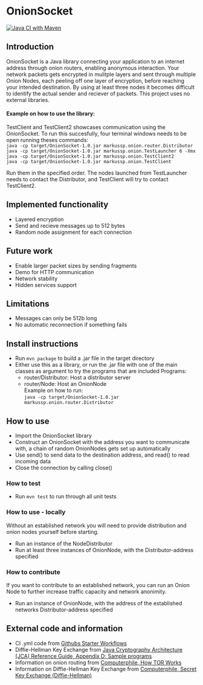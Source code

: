 # OnionSocket

[![Java CI with Maven](https://github.com/markuSolli/OnionSocket/actions/workflows/main.yml/badge.svg)](https://github.com/markuSolli/OnionSocket/actions/workflows/main.yml)

## Introduction
OnionSocket is a Java library connecting your application to an internet address through onion routers, enabling anonymous interaction. Your network packets gets encrypted in mulitple layers and sent through multiple Onion Nodes, each peeling off one layer of encryption, before reaching your intended destination. By using at least three nodes it becomes difficult to identify the actual sender and reciever of packets.
This project uses no external libraries.  
  
#### Example on how to use the library:
TestClient and TestClient2 showcases communication using the OnionSocket. To run this succesfully, four terminal windows needs to be open running theses commands:  
```java -cp target/OnionSocket-1.0.jar markussp.onion.router.Distributor```  
```java -cp target/OnionSocket-1.0.jar markussp.onion.TestLauncher 6 -Xmx```  
```java -cp target/OnionSocket-1.0.jar markussp.onion.TestClient2```  
```java -cp target/OnionSocket-1.0.jar markussp.onion.TestClient```  
  
Run them in the specified order. The nodes launched from TestLauncher needs to contact the Distributor, and TestClient will try to contact TestClient2.  

## Implemented functionality
- Layered encryption
- Send and recieve messages up to 512 bytes
- Random node assignment for each connection

## Future work
- Enable larger packet sizes by sending fragments
- Demo for HTTP communication
- Network stability
- Hidden services support

## Limitations
- Messages can only be 512b long
- No automatic reconnection if something fails

## Install instructions
- Run ```mvn package``` to build a .jar file in the target directory
- Either use this as a library, or run the .jar file with one of the main classes as argument to try the programs that are included
Programs:  
  - router/Distributor: Host a distributor server
  - router/Node: Host an OnionNode  
Example on how to run:  
```java -cp target/OnionSocket-1.0.jar markussp.onion.router.Distributor```

## How to use
- Import the OnionSocket library
- Construct an OnionSocket with the address you want to communicate with, a chain of random OnionNodes gets set up automatically
- Use send() to send data to the destination address, and read() to read incoming data
- Close the connection by calling close()

### How to test
- Run ```mvn test``` to run through all unit tests

### How to use - locally
Without an established network you will need to provide distribution and onion nodes yourself before starting.
- Run an instance of the NodeDistributor
- Run at least three instances of OnionNode, with the Distributor-address specified

### How to contribute
If you want to contribute to an established network, you can run an Onion Node to further increase traffic capacity and network anonimity.
- Run an instance of OnionNode, with the address of the established networks Distributor-address specified

## External code and information
- CI .yml code from [Githubs Starter Workflows](https://github.com/actions/starter-workflows/blob/main/ci/maven.yml)
- Diffie-Hellman Key Exchange from [Java Cryptography Architecture (JCA) Reference Guide, Appendix D: Sample programs](https://docs.oracle.com/javase/7/docs/technotes/guides/security/crypto/CryptoSpec.html#DH2Ex)
- Information on onion routing from [Computerphile, How TOR Works](https://www.youtube.com/watch?v=QRYzre4bf7I)
- Information on Diffie-Hellman Key Exchange from [Computerphile, Secret Key Exchange (Diffie-Hellman)](https://www.youtube.com/watch?v=NmM9HA2MQGI)
